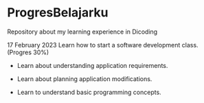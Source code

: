 # ProgresBelajarku
Repository about my learning experience in Dicoding

17 February 2023
Learn how to start a software development class. (Progres 30%)

* Learn about understanding application requirements.

* Learn about planning application modifications.

* Learn to understand basic programming concepts.
